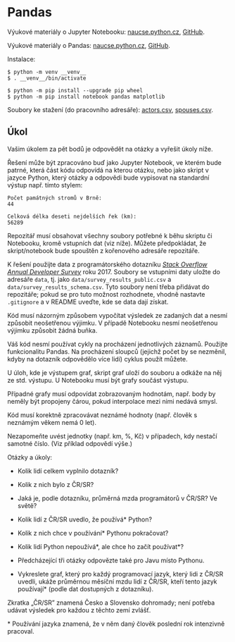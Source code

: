 Pandas
======

Výukové materiály o Jupyter Notebooku:
[naucse.python.cz](http://naucse.python.cz/2017/mipyt-zima/intro/notebook/),
[GitHub](https://github.com/pyvec/naucse.python.cz/tree/master/lessons/intro/notebook).

Výukové materiály o Pandas:
[naucse.python.cz](http://naucse.python.cz/2017/mipyt-zima/intro/pandas/),
[GitHub](https://github.com/pyvec/naucse.python.cz/tree/master/lessons/intro/pandas).

Instalace:

```console
$ python -m venv __venv__
$ . __venv__/bin/activate

$ python -m pip install --upgrade pip wheel
$ python -m pip install notebook pandas matplotlib
```

Soubory ke stažení (do pracovního adresáře):
[actors.csv](http://naucse.python.cz/lessons/intro/pandas/static/actors.csv),
[spouses.csv](http://naucse.python.cz/lessons/intro/pandas/static/spouses.csv).

Úkol
----

Vašim úkolem za pět bodů je odpovědět na otázky a vyřešit úkoly níže.

Řešení může být zpracováno buď jako Jupyter Notebook, ve kterém bude patrné,
která část kódu odpovídá na kterou otázku, nebo jako skript v jazyce Python,
který otázky a odpovědi bude vypisovat na standardní výstup např. tímto stylem:

    Počet památných stromů v Brně:
    44

    Celková délka deseti nejdelších řek (km):
    56289

Repozitář musí obsahovat všechny soubory potřebné k běhu skriptu či Notebooku,
kromě vstupních dat (viz níže).
Můžete předpokládat, že skript/notebook bude spouštěn z kořenového adresáře
repozitáře.

K řešení použijte data z programátorského dotazníku [*Stack Overflow Annual Developer Survey*](https://insights.stackoverflow.com/survey/) roku 2017.
Soubory se vstupními daty uložte do adresáře `data`, tj. jako
`data/survey_results_public.csv` a `data/survey_results_schema.csv`.
Tyto soubory není třeba přidávat do repozitáře; pokud se pro tuto možnost
rozhodnete, vhodně nastavte `.gitignore` a v README uveďte, kde se data dají
získat.

Kód musí názorným způsobem vypočítat výsledek ze zadaných dat a nesmí způsobit
neošetřenou výjimku.
V případě Notebooku nesmí neošetřenou výjimku způsobit žádná buňka.

Váš kód nesmí používat cykly na procházení jednotlivých záznamů.
Použijte funkcionalitu Pandas.
Na procházení sloupců (jejichž počet by se nezměnil, kdyby na dotazník
odpovědělo více lidí) cyklus použít můžete.

U úloh, kde je výstupem graf, skript graf uloží do souboru a odkáže na něj
ze std. výstupu.
U Notebooku musí být grafy součást výstupu.

Případné grafy musí odpovídat zobrazovaným hodnotám, např. body by neměly být
propojeny čárou, pokud interpolace mezi nimi nedává smysl.

Kód musí korektně zpracovávat neznámé hodnoty (např. člověk s neznámým věkem
nemá 0 let).

Nezapomeňte uvést jednotky (např. km, %, Kč) v případech, kdy nestačí samotné
číslo. (Viz příklad odpovědí výše.)

Otázky a úkoly:

* Kolik lidí celkem vyplnilo dotazník?
* Kolik z nich bylo z ČR/SR?
* Jaká je, podle dotazníku, průměrná mzda programátorů v ČR/SR? Ve světě?

* Kolik lidí z ČR/SR uvedlo, že používá* Python?
* Kolik z nich chce v používání* Pythonu pokračovat?
* Kolik lidí Python nepoužívá*, ale chce ho začít používat*?

* Předcházející tři otázky odpovězte také pro Javu místo Pythonu.

* Vykreslete graf, který pro každý programovací jazyk, který lidi z ČR/SR
  uvedli, ukáže průměrnou měsíční mzdu lidí z ČR/SR, kteří tento jazyk
  používají* (podle dat dostupných z dotazníku).

Zkratka „ČR/SR” znamená Česko a Slovensko dohromady; není potřeba udávat
výsledek pro každou z těchto zemí zvlášť.

\* Používání jazyka znamená, že v něm daný člověk poslední rok intenzivně
pracoval.
